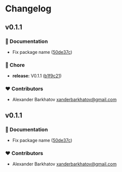 # Changelog


## v0.1.1


### 📖 Documentation

  - Fix package name ([50de37c](https://github.com/xanderbarkhatov/nuxt-vercel-analytics/commit/50de37c))

### 🏡 Chore

  - **release:** V0.1.1 ([b1f9c21](https://github.com/xanderbarkhatov/nuxt-vercel-analytics/commit/b1f9c21))

### ❤️  Contributors

- Alexander Barkhatov <xanderbarkhatov@gmail.com>

## v0.1.1


### 📖 Documentation

  - Fix package name ([50de37c](https://github.com/xanderbarkhatov/nuxt-vercel-analytics/commit/50de37c))

### ❤️  Contributors

- Alexander Barkhatov <xanderbarkhatov@gmail.com>

